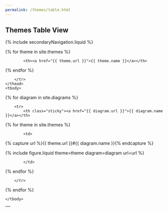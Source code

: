 ```yaml
---
permalink: /themes/table.html
---
```

## Themes Table View

{% include secondaryNavigation.liquid %}

<table class="image-gallery">
    <thead class="sticky">
        <tr>
            <th></th>

{% for theme in site.themes %}

            <th><a href="{{ theme.url }}">{{ theme.name }}</a></th>

{% endfor %}

        </tr>
    </thead>
    <tbody>

{% for diagram in site.diagrams %}

        <tr>
            <th class="sticky"><a href="{{ diagram.url }}">{{ diagram.name }}</a></th>

{% for theme in site.themes %}

            <td>

{% capture url %}{{ theme.url }}#{{ diagram.name }}{% endcapture %}

{% include figure.liquid theme=theme diagram=diagram url=url %}

            </td>

{% endfor %}

        </tr>

{% endfor %}

    </tbody>
</table>
